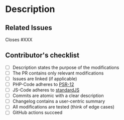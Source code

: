 # Description
<!-- Your description here. -->

## Related Issues
<!-- Issue number if existing. -->
Closes #XXX

## Contributor's checklist
- [ ] Description states the purpose of the modifications
- [ ] The PR contains only relevant modifications
- [ ] Issues are linked (if applicable)
- [ ] PHP-Code adheres to [PSR-12](https://www.php-fig.org/psr/psr-12/)
- [ ] JS-Code adheres to [standardJS](https://standardjs.com/index.html)
- [ ] Commits are atomic with a clear description
- [ ] Changelog contains a user-centric summary
- [ ] All modifications are tested (think of edge cases)
- [ ] GitHub actions succeed
